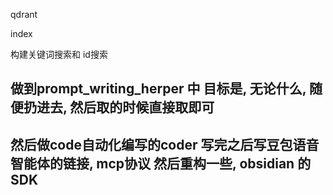 qdrant

index 

构建关键词搜索和 id搜索


## 做到prompt_writing_herper 中 目标是, 无论什么, 随便扔进去, 然后取的时候直接取即可

## 然后做code自动化编写的coder 写完之后写豆包语音智能体的链接, mcp协议 然后重构一些, obsidian 的SDK

